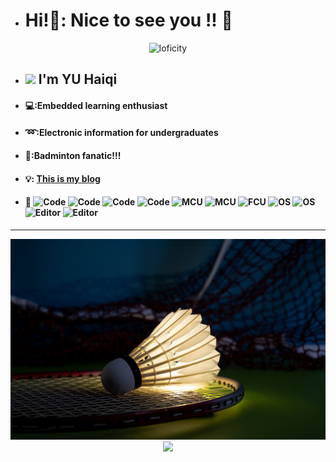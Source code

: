- # Hi!🥰: Nice to see you !! 👋
<!-- [![Typing SVG](https://readme-typing-svg.herokuapp.com?font=Liu+Jian+Mao+Cao&size=32&pause=1000&color=EB95869C&background=5D7DFF00&center=%E7%9C%9F&vCenter=%E7%9C%9F&repeat=%E7%9C%9F&width=435&lines=+%E7%90%83%E8%A6%81%E4%B8%80%E7%9B%B4%E6%89%93;+%E5%96%9C%E6%AC%A2%E7%9A%84%E4%BA%BA+%E8%A6%81%E4%B8%80%E7%9B%B4%E5%96%9C%E6%AC%A2%E5%93%A6)](https://git.io/typing-svg)
-->
<p align="center">
<img alt="loficity" width="600px" src="https://github.com/HyunCafe/HyunCafe/raw/main/assests/loficity.gif"</img>
</p>

- ## <img src="https://media.giphy.com/media/12oufCB0MyZ1Go/giphy.gif" width="50"> I'm YU Haiqi
- #### 💻:Embedded learning enthusiast 
- #### ➿:Electronic information for undergraduates
- #### 🏸:Badminton fanatic!!! 
- #### 💡: [This is my blog](https://123-yuyuyu.github.io/)
- #### 🔖 ![Code](https://img.shields.io/badge/Code-C-informational?style=flat&logo=data:image/svg%2bxml;base64,<BASE64_DATA>&color=6495ED)  ![Code](https://img.shields.io/badge/Code-C++-informational?style=flat&logo=data:image/svg%2bxml;base64,<BASE64_DATA>&color=6A5ACD)  ![Code](https://img.shields.io/badge/Code-Python-informational?style=flat&logo=data:image/svg%2bxml;base64,<BASE64_DATA>&color=E0FFFF)  ![Code](https://img.shields.io/badge/Code-Shell-informational?style=flat&logo=data:image/svg%2bxml;base64,<BASE64_DATA>&color=7FFFD4)  ![MCU](https://img.shields.io/badge/MCU-C51-informational?style=flat&logo=data:image/svg%2bxml;base64,"./img/svg/linux.svg"&color=F08080)  ![MCU](https://img.shields.io/badge/MCU-STM32-informational?style=flat&logo=data:image/svg%2bxml;base64,"./img/svg/linux.svg"&color=FFA500)  ![FCU](https://img.shields.io/badge/FCU-A9-informational?style=flat&logo=data:image/svg%2bxml;base64,"./img/svg/linux.svg"&color=8B4513)  ![OS](https://img.shields.io/badge/OS-LINUX-informational?style=flat&logo=data:image/svg%2bxml;base64,"./img/svg/linux.svg"&color=FFE4B5)  ![OS](https://img.shields.io/badge/OS-ROS-informational?style=flat&logo=data:image/svg%2bxml;base64,<BASE64_DATA>&color=EEE8AA)  ![Editor](https://img.shields.io/badge/Editor-Visual_Studio_Code-informational?style=flat&logo=data:image/svg%2bxml;base64,<BASE64_DATA>&color=8FBC8F)  ![Editor](https://img.shields.io/badge/Editor-Keil5-informational?style=flat&logo=data:image/svg%2bxml;base64,<BASE64_DATA>&color=808000)  

<!--
**123-YUYUYU/123-YUYUYU** is a ✨ _special_ ✨ repository because its `README.md` (this file) appears on your GitHub profile.

Here are some ideas to get you started:

- 🔭 I’m currently working on ...
- 🌱 I’m currently learning ...
- 👯 I’m looking to collaborate on ...
- 🤔 I’m looking for help with ...
- 💬 Ask me about ...
- 📫 How to reach me: ...
- 😄 Pronouns: ...
- ⚡ Fun fact: ...
-->
---
<div align = "center">
<img src = "VCG211374981852.jpg">
</div>
<div align = "center">
<img src = "https://metrics.lecoq.io/123-YUYUYU?template=classic&languages=1&isocalendar=1&base=header%2C%20activity%2C%20community%2C%20repositories%2C%20metadata&base.indepth=false&base.hireable=false&base.skip=false&isocalendar=false&isocalendar.duration=half-year&languages=false&languages.ignored=html%2C%20css%2CJavaScript&languages.limit=10&languages.threshold=0%25&languages.other=false&languages.colors=github&languages.sections=most-used&languages.indepth=false&languages.analysis.timeout=15&languages.analysis.timeout.repositories=7.5&languages.categories=markup%2C%20programming&languages.recent.categories=markup%2C%20programming&languages.recent.load=300&languages.recent.days=14&config.timezone=Asia%2FShanghai">
</div>




